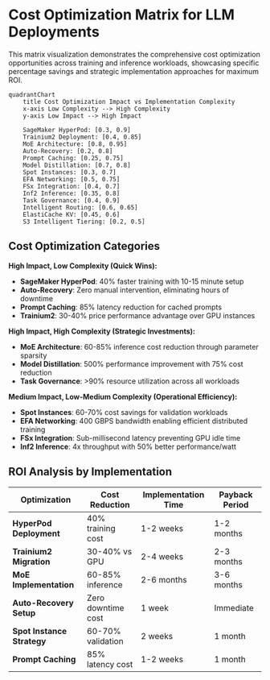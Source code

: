 # Cost Optimization Matrix for LLM Deployments

This matrix visualization demonstrates the comprehensive cost optimization opportunities across training and inference workloads, showcasing specific percentage savings and strategic implementation approaches for maximum ROI.

```mermaid
quadrantChart
    title Cost Optimization Impact vs Implementation Complexity
    x-axis Low Complexity --> High Complexity
    y-axis Low Impact --> High Impact

    SageMaker HyperPod: [0.3, 0.9]
    Trainium2 Deployment: [0.4, 0.85]
    MoE Architecture: [0.8, 0.95]
    Auto-Recovery: [0.2, 0.8]
    Prompt Caching: [0.25, 0.75]
    Model Distillation: [0.7, 0.8]
    Spot Instances: [0.3, 0.7]
    EFA Networking: [0.5, 0.75]
    FSx Integration: [0.4, 0.7]
    Inf2 Inference: [0.35, 0.8]
    Task Governance: [0.4, 0.9]
    Intelligent Routing: [0.6, 0.65]
    ElastiCache KV: [0.45, 0.6]
    S3 Intelligent Tiering: [0.2, 0.5]
```

## Cost Optimization Categories

**High Impact, Low Complexity (Quick Wins):**
- **SageMaker HyperPod**: 40% faster training with 10-15 minute setup
- **Auto-Recovery**: Zero manual intervention, eliminating hours of downtime
- **Prompt Caching**: 85% latency reduction for cached prompts
- **Trainium2**: 30-40% price performance advantage over GPU instances

**High Impact, High Complexity (Strategic Investments):**
- **MoE Architecture**: 60-85% inference cost reduction through parameter sparsity
- **Model Distillation**: 500% performance improvement with 75% cost reduction
- **Task Governance**: >90% resource utilization across all workloads

**Medium Impact, Low-Medium Complexity (Operational Efficiency):**
- **Spot Instances**: 60-70% cost savings for validation workloads
- **EFA Networking**: 400 GBPS bandwidth enabling efficient distributed training
- **FSx Integration**: Sub-millisecond latency preventing GPU idle time
- **Inf2 Inference**: 4x throughput with 50% better performance/watt

## ROI Analysis by Implementation

| Optimization | Cost Reduction | Implementation Time | Payback Period |
|-------------|---------------|---------------------|----------------|
| **HyperPod Deployment** | 40% training cost | 1-2 weeks | 1-2 months |
| **Trainium2 Migration** | 30-40% vs GPU | 2-4 weeks | 2-3 months |
| **MoE Implementation** | 60-85% inference | 2-6 months | 3-6 months |
| **Auto-Recovery Setup** | Zero downtime cost | 1 week | Immediate |
| **Spot Instance Strategy** | 60-70% validation | 2 weeks | 1 month |
| **Prompt Caching** | 85% latency cost | 1-2 weeks | 1 month |